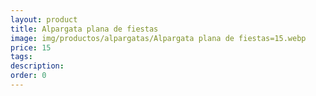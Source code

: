 ```yaml
---
layout: product
title: Alpargata plana de fiestas
image: img/productos/alpargatas/Alpargata plana de fiestas=15.webp
price: 15
tags: 
description: 
order: 0
---
```

